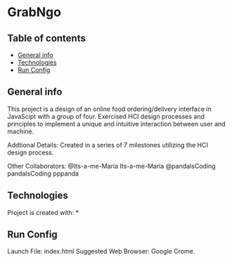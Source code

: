 # GrabNgo

## Table of contents
* [General info](#general-info)
* [Technologies](#technologies)
* [Run Config](#run-config)

## General info
This project is a design of an online food ordering/delivery interface in JavaScipt 
with a group of four. Exercised HCI design processes and principles to implement a 
unique and intuitive interaction between user and machine.

Addtional Details:
Created in a series of 7 milestones utilizing the HCI design process. 

Other Collaborators:
@Its-a-me-Maria
Its-a-me-Maria
@pandaIsCoding
pandaIsCoding pppanda


## Technologies
Project is created with:
* 
	
## Run Config
Launch File: index.html
Suggested Web Browser: Google Crome. 
